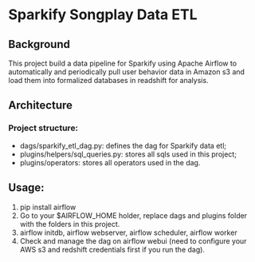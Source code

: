 # Sparkify Songplay Data ETL   

## Background  
This project build a data pipeline for Sparkify using Apache Airflow to automatically and periodically pull user behavior data in Amazon s3 and load them into formalized databases in readshift for analysis.  
## Architecture  
### Project structure:  
- dags/sparkify_etl_dag.py: defines the dag for Sparkify data etl;  
- plugins/helpers/sql_queries.py: stores all sqls used in this project; 
- plugins/operators: stores all operators used in the dag.  

## Usage:  
1. pip install airflow  
2. Go to your $AIRFLOW_HOME holder, replace dags and plugins folder with the folders in this project.  
3. airflow initdb, airflow webserver, airflow scheduler, airflow worker  
4. Check and manage the dag on airflow webui (need to configure your AWS s3 and redshift credentials first if you run the dag).  